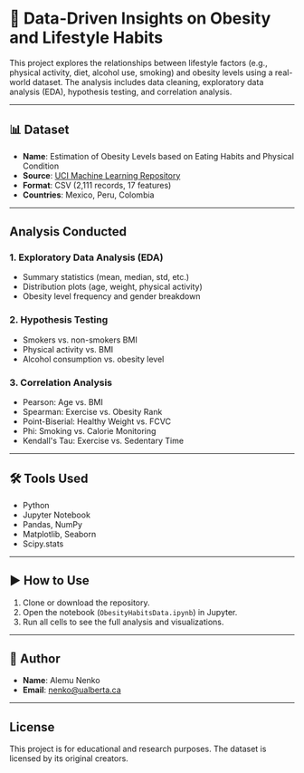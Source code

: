 # 🧠 Data-Driven Insights on Obesity and Lifestyle Habits

This project explores the relationships between lifestyle factors (e.g., physical activity, diet, alcohol use, smoking) and obesity levels using a real-world dataset. The analysis includes data cleaning, exploratory data analysis (EDA), hypothesis testing, and correlation analysis.

---

## 📊 Dataset

- **Name**: Estimation of Obesity Levels based on Eating Habits and Physical Condition  
- **Source**: [UCI Machine Learning Repository](https://archive.ics.uci.edu/ml/datasets/Obesity+Levels+Estimation)  
- **Format**: CSV (2,111 records, 17 features)  
- **Countries**: Mexico, Peru, Colombia  

---

## Analysis Conducted

### 1. Exploratory Data Analysis (EDA)
- Summary statistics (mean, median, std, etc.)
- Distribution plots (age, weight, physical activity)
- Obesity level frequency and gender breakdown

### 2. Hypothesis Testing
- Smokers vs. non-smokers BMI
- Physical activity vs. BMI
- Alcohol consumption vs. obesity level

### 3. Correlation Analysis
- Pearson: Age vs. BMI
- Spearman: Exercise vs. Obesity Rank
- Point-Biserial: Healthy Weight vs. FCVC
- Phi: Smoking vs. Calorie Monitoring
- Kendall's Tau: Exercise vs. Sedentary Time

---

## 🛠️ Tools Used

- Python
- Jupyter Notebook
- Pandas, NumPy
- Matplotlib, Seaborn
- Scipy.stats

---

## ▶️ How to Use

1. Clone or download the repository.
2. Open the notebook (`ObesityHabitsData.ipynb`) in Jupyter.
3. Run all cells to see the full analysis and visualizations.

---

## 👤 Author

- **Name**: Alemu Nenko  
- **Email**: [nenko@ualberta.ca](mailto:nenko@ualberta.ca)

---

## License

This project is for educational and research purposes. The dataset is licensed by its original creators.
